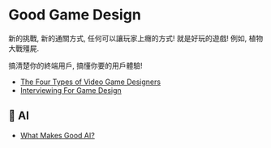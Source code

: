 # Good Game Design

新的挑戰, 新的通關方式, 任何可以讓玩家上癮的方式! 就是好玩的遊戲!
例如, 植物大戰殭屍.

搞清楚你的終端用戶, 搞懂你要的用戶體驗!

- [The Four Types of Video Game Designers](https://www.youtube.com/watch?v=suhANDk1h40&ab_channel=ExtraHistory)
- [Interviewing For Game Design](https://www.youtube.com/watch?v=uUQKbowVsIE&ab_channel=GDC)

## 🤖 AI

- [What Makes Good AI?](https://www.youtube.com/watch?v=9bbhJi0NBkk&ab_channel=GameMaker%27sToolkit)
